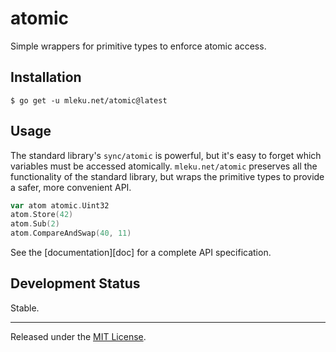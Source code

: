 # atomic

Simple wrappers for primitive types to enforce atomic access.

## Installation

```shell
$ go get -u mleku.net/atomic@latest
```

## Usage

The standard library's `sync/atomic` is powerful, but it's easy to forget which
variables must be accessed atomically. `mleku.net/atomic` preserves all the
functionality of the standard library, but wraps the primitive types to
provide a safer, more convenient API.

```go
var atom atomic.Uint32
atom.Store(42)
atom.Sub(2)
atom.CompareAndSwap(40, 11)
```

See the [documentation][doc] for a complete API specification.

## Development Status

Stable.

---

Released under the [MIT License](LICENSE.txt).